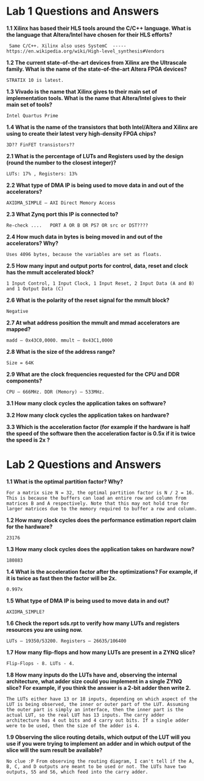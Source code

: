 # Lab 1 Questions and Answers

**1.1 Xilinx has based their HLS tools around the C/C++ language. What is the language that Altera/Intel have chosen for their HLS efforts?**
     
     Same C/C++. Xilinx also uses SystemC  ----- https://en.wikipedia.org/wiki/High-level_synthesis#Vendors
    
**1.2 The current state-of-the-art devices from Xilinx are the Ultrascale family. What is the name of the state-of-the-art Altera FPGA devices?**
    
    STRATIX 10 is latest.
    
**1.3 Vivado is the name that Xilinx gives to their main set of implementation tools. What is the name that Altera/Intel gives to their main set of tools?**
   
    Intel Quartus Prime
    
**1.4 What is the name of the transistors that both Intel/Altera and Xilinx are using to create their latest very high-density FPGA chips?**
    
    3D?? FinFET transistors??
    
**2.1 What is the percentage of LUTs and Registers used by the design (round the number to the closest integer)?**
   
    LUTs: 17% , Registers: 13% 
    
**2.2 What type of DMA IP is being used to move data in and out of the accelerators?**
   
    AXIDMA_SIMPLE – AXI Direct Memory Access
    
**2.3 What Zynq port this IP is connected to?**
   
    Re-check ....   PORT A OR B OR PS7 OR src or DST????
    
**2.4 How much data in bytes is being moved in and out of the accelerators?  Why?**
   
    Uses 4096 bytes, because the variables are set as floats. 
    
**2.5 How many input and output ports for control, data, reset and clock has the mmult accelerated block?**
   
    1 Input Control, 1 Input Clock, 1 Input Reset, 2 Input Data (A and B) and 1 Output Data (C)
    
**2.6 What is the polarity of the reset signal for the mmult block?**
   
    Negative

**2.7 At what address position the mmult and mmad accelerators are mapped?**
    
    madd – 0x43C0,0000. mmult – 0x43C1,0000

**2.8 What is the size of the address range?**
    
    Size = 64K

**2.9 What are the clock frequencies requested for the CPU and DDR components?**
    
    CPU – 666MHz. DDR (Memory) – 533MHz.

**3.1 How many clock cycles the application takes on software?**

**3.2 How many clock cycles the application takes on hardware?**

**3.3 Which is the acceleration factor (for example if the hardware is half the speed of the software then the acceleration factor is 0.5x if it is twice the speed is 2x ?**

# Lab 2 Questions and Answers

**1.1	What is the optimal partition factor? Why?**

    For a matrix size N = 32, the optimal partition factor is N / 2 = 16. This is because the buffers can load an entire row and column from matrices B and A respectively. Note that this may not hold true for larger matrices due to the memory required to buffer a row and column.

**1.2	How many clock cycles does the performance estimation report claim for the hardware?**

    23176

**1.3	How many clock cycles does the application takes on hardware now?** 
    
    180883
    
**1.4 What is the acceleration factor after the optimizations? For example, if it is twice as fast then the factor will be 2x.**
    
    0.997x
    
**1.5 What type of DMA IP is being used to move data in and out?**
    
    AXIDMA_SIMPLE?
    
**1.6 Check the report sds.rpt to verify how many LUTs and registers resources you are using now.**
    
    LUTs – 19350/53200. Registers – 26635/106400

**1.7	How many flip-flops and how many LUTs are present in a ZYNQ slice?**

    Flip-Flops - 8. LUTs - 4.

**1.8 How many inputs do the LUTs have and, observing the internal architecture, what adder size could you implement in a single ZYNQ slice? For example, if you think the answer is a 2-bit adder then write 2.**

    The LUTs either have 13 or 18 inputs, depending on which aspect of the LUT is being observed, the inner or outer part of the LUT. Assuming the outer part is simply an interface, then the inner part is the actual LUT, so the real LUT has 13 inputs. The carry adder architecture has 4 out bits and 4 carry out bits. If a single adder were to be used, then the size of the adder is 4.

**1.9 Observing the slice routing details, which output of the LUT will you use if you were trying to implement an adder and in which output of the slice will the sum result be available?**

    No clue :P From observing the routing diagram, I can't tell if the A, B, C, and D outputs are meant to be used or not. The LUTs have two outputs, S5 and S6, which feed into the carry adder. 
